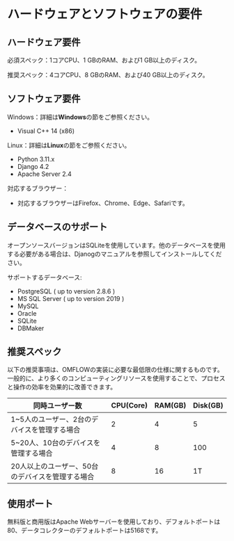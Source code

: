 # ハードウェアとソフトウェアの要件

## ハードウェア要件

必須スペック：1コアCPU、1 GBのRAM、および1 GB以上のディスク。

推奨スペック：4コアCPU、8 GBのRAM、および40 GB以上のディスク。

## ソフトウェア要件

Windows：詳細は**Windows**の節をご参照ください。

* Visual C++ 14 (x86)

Linux：詳細は**Linux**の節をご参照ください。

* Python 3.11.x
* Django 4.2
* Apache Server 2.4

対応するブラウザー：

* 対応するブラウザーはFirefox、Chrome、Edge、Safariです。

## データベースのサポート

オープンソースバージョンはSQLiteを使用しています。他のデータベースを使用する必要がある場合は、Djanogのマニュアルを参照してインストールしてください。

サポートするデータベース:

* PostgreSQL ( up to version 2.8.6 )
* MS SQL Server ( up to version 2019 )
* MySQL
* Oracle
* SQLite
* DBMaker

## 推奨スペック

以下の推奨事項は、OMFLOWの実装に必要な最低限の仕様に関するものです。一般的に、より多くのコンピューティングリソースを使用することで、プロセスと操作の効率を効果的に改善できます。

| 同時ユーザー数         | CPU(Core) | RAM(GB) | Disk(GB) |
| ---------------------- | --------- | ------- | -------- |
| 1\~5人のユーザー、2台のデバイスを管理する場合     | 2         | 4       | 5        |
| 5\~20人、10台のデバイスを管理する場合   | 4         | 8       | 100      |
| 20人以上のユーザー、50台のデバイスを管理する場合  | 8         | 16      | 1T       |

## 使用ポート

無料版と商用版はApache Webサーバーを使用しており、デフォルトポートは80、データコレクターのデフォルトポートは5168です。

